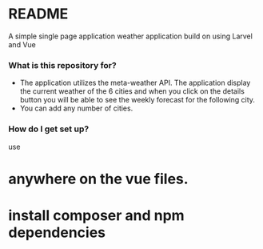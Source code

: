 # README #

A simple single page application weather application build on using Larvel and Vue 

### What is this repository for? ###

* The application utilizes the meta-weather API. The application display the current weather of the 6 cities and when you click on the details button you will be able to see the weekly forecast for the following city.
* You can add any number of cities.

### How do I get set up? ###

use


# anywhere on the vue files. #

# install composer and npm dependencies #
